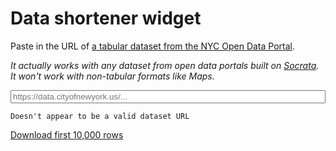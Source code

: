 # Data shortener widget

Paste in the URL of [a tabular dataset from the NYC Open Data Portal](https://data.cityofnewyork.us/browse?limitTo=datasets).

_It actually works with any dataset from open data portals built on [Socrata](https://dev.socrata.com/). It won't work with non-tabular formats like Maps._

<p>
  <input id="url" placeholder="https://data.cityofnewyork.us/..." style="width: 100%">
</p>

```{warning}
Doesn't appear to be a valid dataset URL
```

<p>
  <!-- https://getbootstrap.com/docs/4.0/components/buttons/ -->
  <a href="" id="download" class="btn btn-secondary disabled" target="_blank" role="button" aria-disabled="true">Download first 10,000 rows</a>
</p>
<script src="_static/shorten.js"/>
